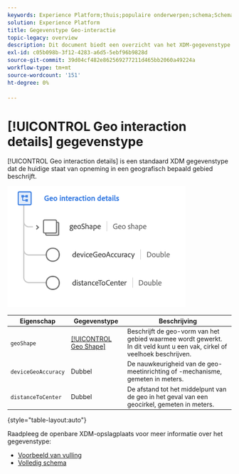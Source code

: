 ```yaml
---
keywords: Experience Platform;thuis;populaire onderwerpen;schema;Schema;XDM;gebieden;schema's;Schemas;baken;interactiedetails;datatype;data-type;gegevenstype;
solution: Experience Platform
title: Gegevenstype Geo-interactie
topic-legacy: overview
description: Dit document biedt een overzicht van het XDM-gegevenstype voor Geo Interaction Details.
exl-id: c05b098b-3f12-4283-a6d5-5ebf96b9828d
source-git-commit: 39d04cf482e862569277211d465bb2060a49224a
workflow-type: tm+mt
source-wordcount: '151'
ht-degree: 0%

---
```


# [!UICONTROL Geo interaction details] gegevenstype

[!UICONTROL Geo interaction details] is een standaard XDM gegevenstype dat de huidige staat van opneming in een geografisch bepaald gebied beschrijft.

<img src="../images/data-types/geo-interaction-details.png" width="400" /><br />

| Eigenschap | Gegevenstype | Beschrijving |
| --- | --- | --- |
| `geoShape` | [[!UICONTROL Geo Shape]](./geo-shape.md) | Beschrijft de geo-vorm van het gebied waarmee wordt gewerkt. In dit veld kunt u een vak, cirkel of veelhoek beschrijven. |
| `deviceGeoAccuracy` | Dubbel | De nauwkeurigheid van de geo-meetinrichting of -mechanisme, gemeten in meters. |
| `distanceToCenter` | Dubbel | De afstand tot het middelpunt van de geo in het geval van een geocirkel, gemeten in meters. |

{style=&quot;table-layout:auto&quot;}

Raadpleeg de openbare XDM-opslagplaats voor meer informatie over het gegevenstype:

* [Voorbeeld van vulling](https://github.com/adobe/xdm/blob/master/components/datatypes/geo-interaction-details.example.1.json)
* [Volledig schema](https://github.com/adobe/xdm/blob/master/components/datatypes/geo-interaction-details.schema.json)
